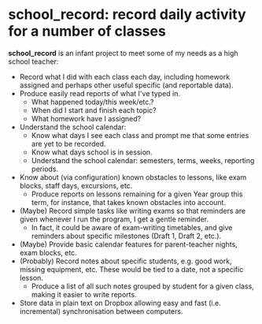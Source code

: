 school\_record: record daily activity for a number of classes
=============================================================

**school\_record** is an infant project to meet some of my needs as a high school
teacher:
 * Record what I did with each class each day, including homework assigned
   and perhaps other useful specific (and reportable data).
 * Produce easily read reports of what I've typed in.
   * What happened today/this week/etc.?
   * When did I start and finish each topic?
   * What homework have I assigned?
 * Understand the school calendar:
   * Know what days I see each class and prompt me that some entries are yet
     to be recorded.
   * Know what days school is in session.
   * Understand the school calendar: semesters, terms, weeks, reporting periods.
 * Know about (via configuration) known obstacles to lessons, like exam blocks,
   staff days, excursions, etc.
   * Produce reports on lessons remaining for a given Year group this term, for
     instance, that takes known obstacles into account.
 * (Maybe) Record simple tasks like writing exams so that reminders are given
   whenever I run the program, I get a gentle reminder.
   * In fact, it could be aware of exam-writing timetables, and give reminders
     about specific milestones (Draft 1, Draft 2, etc.).
 * (Maybe) Provide basic calendar features for parent-teacher nights, exam
   blocks, etc.
 * (Probably) Record notes about specific students, e.g. good work, missing
   equipment, etc.  These would be tied to a date, not a specific lesson.
   * Produce a list of all such notes grouped by student for a given class,
     making it easier to write reports.
 * Store data in plain text on Dropbox allowing easy and fast (i.e. incremental)
   synchronisation between computers.
